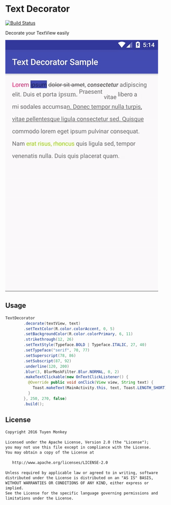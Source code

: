 # Text Decorator
[![Build Status](https://travis-ci.org/nntuyen/text-decorator.svg?branch=master)](https://travis-ci.org/nntuyen/text-decorator)

Decorate your TextView easily

![](screenshot/screenshot.gif)

## Usage
```java
TextDecorator
        .decorate(textView, text)
        .setTextColor(R.color.colorAccent, 0, 5)
        .setBackgroundColor(R.color.colorPrimary, 6, 11)
        .strikethrough(12, 26)
        .setTextStyle(Typeface.BOLD | Typeface.ITALIC, 27, 40)
        .setTypeface("serif", 70, 77)
        .setSuperscript(78, 86)
        .setSubscript(87, 92)
        .underline(120, 200)
        .blur(3, BlurMaskFilter.Blur.NORMAL, 0, 2)
        .makeTextClickable(new OnTextClickListener() {
          @Override public void onClick(View view, String text) {
            Toast.makeText(MainActivity.this, text, Toast.LENGTH_SHORT).show();
          }
        }, 250, 270, false)
        .build();
```

## License

    Copyright 2016 Tuyen Monkey

    Licensed under the Apache License, Version 2.0 (the "License");
    you may not use this file except in compliance with the License.
    You may obtain a copy of the License at

       http://www.apache.org/licenses/LICENSE-2.0

    Unless required by applicable law or agreed to in writing, software
    distributed under the License is distributed on an "AS IS" BASIS,
    WITHOUT WARRANTIES OR CONDITIONS OF ANY KIND, either express or implied.
    See the License for the specific language governing permissions and
    limitations under the License.
